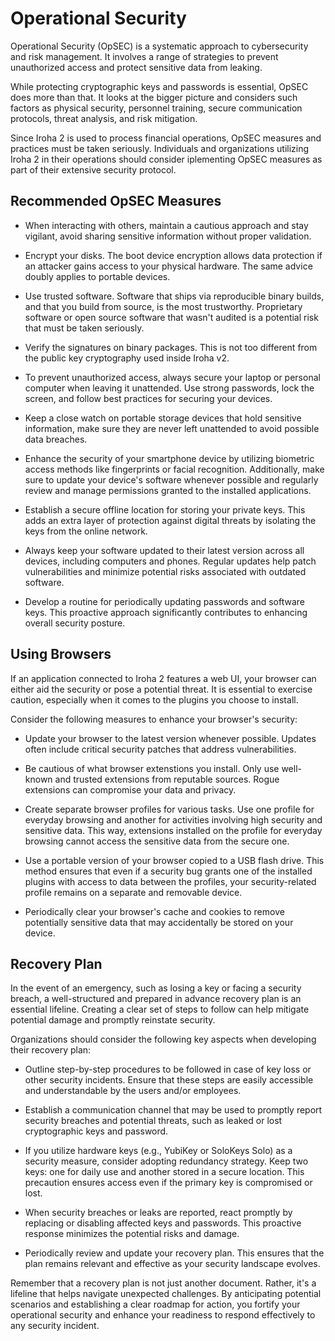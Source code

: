 # Operational Security

Operational Security (OpSEC) is a systematic approach to cybersecurity and risk management. It involves a range of strategies to prevent unauthorized access and protect sensitive data from leaking.

While protecting cryptographic keys and passwords is essential, OpSEC does more than that. It looks at the bigger picture and considers such factors as physical security, personnel training, secure communication protocols, threat analysis, and risk mitigation.

Since Iroha 2 is used to process financial operations, OpSEC measures and practices must be taken seriously. Individuals and organizations utilizing Iroha 2 in their operations should consider iplementing OpSEC measures as part of their extensive security protocol.

## Recommended OpSEC Measures

- When interacting with others, maintain a cautious approach and stay vigilant, avoid sharing sensitive information without proper validation.

- Encrypt your disks. The boot device encryption allows data protection if an attacker gains access to your physical hardware. The same advice doubly applies to portable devices.

- Use trusted software. Software that ships via reproducible binary builds, and that you build from source, is the most trustworthy. Proprietary software or open source software that wasn't audited is a potential risk that must be taken seriously. 

- Verify the signatures on binary packages. This is not too different from the public key cryptography used inside Iroha v2. 

- To prevent unauthorized access, always secure your laptop or personal computer when leaving it unattended. Use strong passwords, lock the screen, and follow best practices for securing your devices.

- Keep a close watch on portable storage devices that hold sensitive information, make sure they are never left unattended to avoid possible data breaches.

- Enhance the security of your smartphone device by utilizing biometric access methods like fingerprints or facial recognition. Additionally, make sure to update your device's software whenever possible and regularly review and manage permissions granted to the installed applications.

- Establish a secure offline location for storing your private keys. This adds an extra layer of protection against digital threats by isolating the keys from the online network.

- Always keep your software updated to their latest version across all devices, including computers and phones. Regular updates help patch vulnerabilities and minimize potential risks associated with outdated software.

- Develop a routine for periodically updating passwords and software keys. This proactive approach significantly contributes to enhancing overall security posture.

## Using Browsers

If an application connected to Iroha 2 features a web UI, your browser can either aid the security or pose a potential threat. It is essential to exercise caution, especially when it comes to the plugins you choose to install.

Consider the following measures to enhance your browser's security:

  - Update your browser to the latest version whenever possible. Updates often include critical security patches that address vulnerabilities.

  - Be cautious of what browser extenstions you install. Only use well-known and trusted extensions from reputable sources. Rogue extensions can compromise your data and privacy.

  - Create separate browser profiles for various tasks. Use one profile for everyday browsing and another for activities involving high security and sensitive data. This way, extensions installed on the profile for everyday browsing cannot access the sensitive data from the secure one.

  - Use a portable version of your browser copied to a USB flash drive. This method ensures that even if a security bug grants one of the installed plugins with access to data between the profiles, your security-related profile remains on a separate and removable device.

  - Periodically clear your browser's cache and cookies to remove potentially sensitive data that may accidentally be stored on your device.

## Recovery Plan

In the event of an emergency, such as losing a key or facing a security breach, a well-structured and prepared in advance recovery plan is an essential lifeline. Creating a clear set of steps to follow can help mitigate potential damage and promptly reinstate security.

Organizations should consider the following key aspects when developing their recovery plan:

  - Outline step-by-step procedures to be followed in case of key loss or other security incidents. Ensure that these steps are easily accessible and understandable by the users and/or employees.

  - Establish a communication channel that may be used to promptly report security breaches and potential threats, such as leaked or lost cryptographic keys and password.

  - If you utilize hardware keys (e.g., YubiKey or SoloKeys Solo) as a security measure, consider adopting redundancy strategy. Keep two keys: one for daily use and another stored in a secure location. This precaution ensures access even if the primary key is compromised or lost.

  - When security breaches or leaks are reported, react promptly by replacing or disabling affected keys and passwords. This proactive response minimizes the potential risks and damage.

  - Periodically review and update your recovery plan. This ensures that the plan remains relevant and effective as your security landscape evolves.

Remember that a recovery plan is not just another document. Rather, it's a lifeline that helps navigate unexpected challenges. By anticipating potential scenarios and establishing a clear roadmap for action, you fortify your operational security and enhance your readiness to respond effectively to any security incident.
